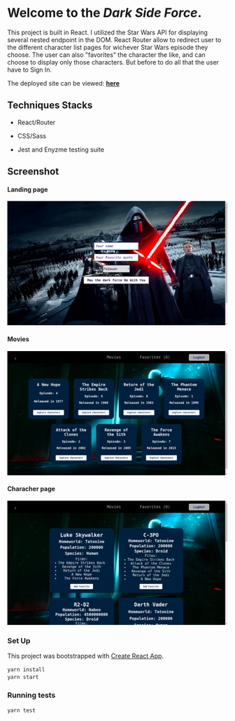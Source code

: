 # Welcome to the _Dark Side Force_.

This project is built in React. I utilized the Star Wars API for displaying several nested endpoint in the DOM. React Router allow to redirect user to the different character list pages for wichever Star Wars episode they choose. The user can also "favorites" the character the like, and can choose to display only those characters. But before to do all that the user have to Sign In.

The deployed site can be viewed: **[here](https://dark-force-side.herokuapp.com/)**

## Techniques Stacks
* React/Router

* CSS/Sass

* Jest and Enyzme testing suite

## Screenshot

#### Landing page

![](public/screenshot/landing_page.png)

#### Movies

![](public/screenshot/movie_component.png)

#### Characher page

![](public/screenshot/character_component.png)

### Set Up

This project was bootstrapped with [Create React App](https://github.com/facebook/create-react-app).

```bash
yarn install
yarn start
```

### Running tests

```bash
yarn test
```
